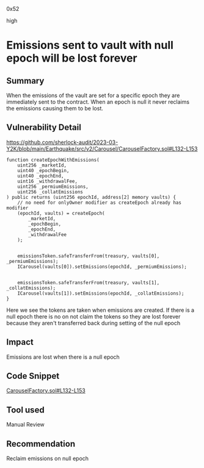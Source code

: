 0x52

high

# Emissions sent to vault with null epoch will be lost forever

## Summary

When the emissions of the vault are set for a specific epoch they are immediately sent to the contract. When an epoch is null it never reclaims the emissions causing them to be lost.

## Vulnerability Detail

https://github.com/sherlock-audit/2023-03-Y2K/blob/main/Earthquake/src/v2/Carousel/CarouselFactory.sol#L132-L153

    function createEpochWithEmissions(
        uint256 _marketId,
        uint40 _epochBegin,
        uint40 _epochEnd,
        uint16 _withdrawalFee,
        uint256 _permiumEmissions,
        uint256 _collatEmissions
    ) public returns (uint256 epochId, address[2] memory vaults) {
        // no need for onlyOwner modifier as createEpoch already has modifier
        (epochId, vaults) = createEpoch(
            _marketId,
            _epochBegin,
            _epochEnd,
            _withdrawalFee
        );


        emissionsToken.safeTransferFrom(treasury, vaults[0], _permiumEmissions);
        ICarousel(vaults[0]).setEmissions(epochId, _permiumEmissions);


        emissionsToken.safeTransferFrom(treasury, vaults[1], _collatEmissions);
        ICarousel(vaults[1]).setEmissions(epochId, _collatEmissions);
    }

Here we see the tokens are taken when emissions are created. If there is a null epoch there is no on not claim the tokens so they are lost forever because they aren't transferred back during setting of the null epoch

## Impact

Emissions are lost when there is a null epoch

## Code Snippet

[CarouselFactory.sol#L132-L153](https://github.com/sherlock-audit/2023-03-Y2K/blob/main/Earthquake/src/v2/Carousel/CarouselFactory.sol#L132-L153)

## Tool used

Manual Review

## Recommendation

Reclaim emissions on null epoch